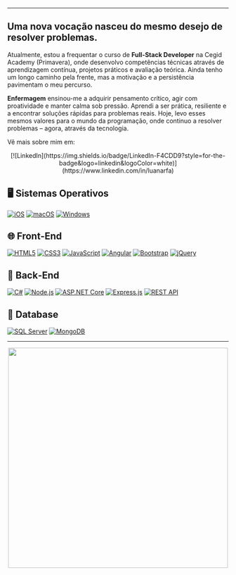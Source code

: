 ***

## Uma nova vocação nasceu do mesmo desejo de resolver problemas.

Atualmente, estou a frequentar o curso de **Full-Stack Developer** na Cegid Academy (Primavera), onde desenvolvo competências técnicas através de aprendizagem contínua, projetos práticos e avaliação teórica. Ainda tenho um longo caminho pela frente, mas a motivação e a persistência pavimentam o meu percurso.

**Enfermagem** ensinou-me a adquirir pensamento crítico, agir com proatividade e manter calma sob pressão. Aprendi a ser prática, resiliente e a encontrar soluções rápidas para problemas reais. Hoje, levo esses mesmos valores para o mundo da programação, onde continuo a resolver problemas – agora, através da tecnologia.

Vê mais sobre mim em:

<p align="center">
  [![LinkedIn](https://img.shields.io/badge/LinkedIn-F4CDD9?style=for-the-badge&logo=linkedin&logoColor=white)](https://www.linkedin.com/in/luanarfa)
</p>


## 🖥 Sistemas Operativos  
[![iOS](https://img.shields.io/badge/iOS-3EB991?style=for-the-badge&logo=apple&logoColor=white)](https://www.apple.com/ios/) 
[![macOS](https://img.shields.io/badge/macOS-E01563?style=for-the-badge&logo=apple&logoColor=white)](https://www.apple.com/macos/) 
[![Windows](https://img.shields.io/badge/Windows-6ECADC?style=for-the-badge&logo=windows&logoColor=white)](https://www.microsoft.com/windows/)

## 🌐 Front‑End  
[![HTML5](https://img.shields.io/badge/HTML5-F4CDD9?style=for-the-badge&logo=html5&logoColor=white)](https://developer.mozilla.org/docs/Web/HTML) 
[![CSS3](https://img.shields.io/badge/CSS3-A487D4?style=for-the-badge&logo=css3&logoColor=white)](https://developer.mozilla.org/docs/Web/CSS) 
[![JavaScript](https://img.shields.io/badge/JavaScript-E01563?style=for-the-badge&logo=javascript&logoColor=white)](https://developer.mozilla.org/docs/Web/JavaScript) 
[![Angular](https://img.shields.io/badge/Angular-6ECADC?style=for-the-badge&logo=angular&logoColor=white)](https://angular.io/) 
[![Bootstrap](https://img.shields.io/badge/Bootstrap-3EB991?style=for-the-badge&logo=bootstrap&logoColor=white)](https://getbootstrap.com/) 
[![jQuery](https://img.shields.io/badge/jQuery-F4CDD9?style=for-the-badge&logo=jquery&logoColor=white)](https://jquery.com/)

## 🧠 Back‑End  
[![C#](https://img.shields.io/badge/C%23-E01563?style=for-the-badge&logo=c-sharp&logoColor=white)](https://docs.microsoft.com/dotnet/csharp/) 
[![Node.js](https://img.shields.io/badge/Node.js-3EB991?style=for-the-badge&logo=node.js&logoColor=white)](https://nodejs.org/) 
[![ASP.NET Core](https://img.shields.io/badge/ASP.NET_Core-6ECADC?style=for-the-badge&logo=asp.net&logoColor=white)](https://docs.microsoft.com/aspnet/core/) 
[![Express.js](https://img.shields.io/badge/Express.js-A487D4?style=for-the-badge&logo=express&logoColor=white)](https://expressjs.com/) 
[![REST API](https://img.shields.io/badge/REST_API-F4CDD9?style=for-the-badge&logo=api&logoColor=white)](https://restfulapi.net/)

## 💾 Database  
[![SQL Server](https://img.shields.io/badge/SQL_Server-A487D4?style=for-the-badge&logo=microsoft-sql-server&logoColor=white)](https://www.microsoft.com/sql-server) 
[![MongoDB](https://img.shields.io/badge/MongoDB-3EB991?style=for-the-badge&logo=mongodb&logoColor=white)](https://www.mongodb.com/)

---

<div align="center">
  <a href="https://github.com/anuraghazra/github-readme-stats">
    <img
      src="https://github-readme-stats.vercel.app/api/top-langs/?username=luanarfa&layout=compact&langs_count=8&theme=dark&custom_title=👩🏽‍💻"
      alt="" width="500"
    />
  </a>
</div>
